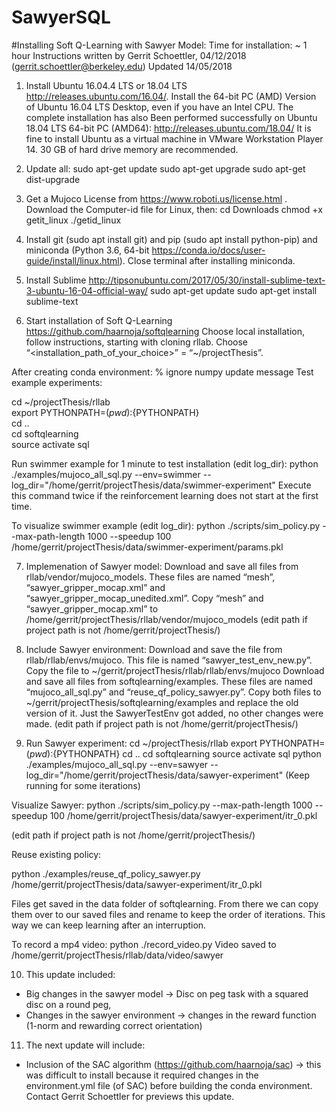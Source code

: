 # SawyerSQL

#Installing Soft Q-Learning with Sawyer Model: Time for installation: ~ 1 hour
Instructions written by Gerrit Schoettler, 04/12/2018 (gerrit.schoettler@berkeley.edu)
Updated 14/05/2018

1. Install Ubuntu 16.04.4 LTS or 18.04 LTS
http://releases.ubuntu.com/16.04/. Install the 64-bit PC (AMD) Version of
Ubuntu 16.04 LTS Desktop, even if you have an Intel CPU. The complete installation has also
Been performed successfully on Ubuntu 18.04 LTS 64-bit PC (AMD64): 
http://releases.ubuntu.com/18.04/
It is fine to install Ubuntu as a virtual machine in VMware Workstation Player 14. 
30 GB of hard drive memory are recommended. 

2. Update all:
sudo apt-get update
sudo apt-get upgrade
sudo apt-get dist-upgrade

3. Get a Mujoco License from https://www.roboti.us/license.html . Download the Computer-id file for Linux, then:
cd Downloads
chmod +x getit_linux 
./getid_linux
4. Install git (sudo apt install git) and pip (sudo apt install python-pip) and miniconda (Python 3.6, 64-bit https://conda.io/docs/user-guide/install/linux.html). Close terminal after installing miniconda.  

5. Install Sublime
http://tipsonubuntu.com/2017/05/30/install-sublime-text-3-ubuntu-16-04-official-way/
sudo apt-get update
sudo apt-get install sublime-text

6. Start installation of Soft Q-Learning 
https://github.com/haarnoja/softqlearning 
Choose local installation, follow instructions, starting with cloning rllab. 
Choose “<installation_path_of_your_choice>” = “~/projectThesis”.

After creating conda environment:   % ignore numpy update message 
Test example experiments: 

 cd ~/projectThesis/rllab   
 export PYTHONPATH=$(pwd):${PYTHONPATH}  
cd ..  
cd softqlearning  
source activate sql  

Run swimmer example for 1 minute to test installation (edit log_dir):
python ./examples/mujoco_all_sql.py --env=swimmer --log_dir="/home/gerrit/projectThesis/data/swimmer-experiment"
Execute this command twice if the reinforcement learning does not start at the first time. 

To visualize swimmer example (edit log_dir): 
python ./scripts/sim_policy.py --max-path-length 1000 --speedup 100 /home/gerrit/projectThesis/data/swimmer-experiment/params.pkl

7. Implemenation of Sawyer model: 
Download and save all files from rllab/vendor/mujoco_models. These files are named “mesh”, “sawyer_gripper_mocap.xml” and “sawyer_gripper_mocap_unedited.xml”. 
Copy “mesh” and “sawyer_gripper_mocap.xml” to /home/gerrit/projectThesis/rllab/vendor/mujoco_models
(edit path if project path is not /home/gerrit/projectThesis/)

8. Include Sawyer environment:
Download and save the file from rllab/rllab/envs/mujoco. This file is named “sawyer_test_env_new.py”. 
Copy the file  to  ~/gerrit/projectThesis/rllab/rllab/envs/mujoco
Download and save all files from softqlearning/examples. These files are named “mujoco_all_sql.py” and “reuse_qf_policy_sawyer.py”. 
Copy both files to ~/gerrit/projectThesis/softqlearning/examples  and replace the old version of it. Just the SawyerTestEnv got added, no other changes were made. 
(edit path if project path is not /home/gerrit/projectThesis/)

9. Run Sawyer experiment:
cd ~/projectThesis/rllab
export PYTHONPATH=$(pwd):${PYTHONPATH}
cd ..
cd softqlearning
source activate sql
python ./examples/mujoco_all_sql.py --env=sawyer --log_dir="/home/gerrit/projectThesis/data/sawyer-experiment"
(Keep running for some iterations)

Visualize Sawyer:
python ./scripts/sim_policy.py --max-path-length 1000 --speedup 100 /home/gerrit/projectThesis/data/sawyer-experiment/itr_0.pkl

(edit path if project path is not /home/gerrit/projectThesis/)

Reuse existing policy: 

python ./examples/reuse_qf_policy_sawyer.py /home/gerrit/projectThesis/data/sawyer-experiment/itr_0.pkl 

Files get saved in the data folder of softqlearning. From there we can copy them over to our saved files and rename to keep the order of iterations. This way we can keep learning after an interruption. 

To record a mp4 video:
python ./record_video.py
Video saved to /home/gerrit/projectThesis/rllab/data/video/sawyer

10. This update included:
- Big changes in the sawyer model -> Disc on peg task with a squared disc on a round peg, 
- Changes in the sawyer environment -> changes in the reward function (1-norm and rewarding correct orientation)

11. The next update will include:
- Inclusion of the SAC algorithm (https://github.com/haarnoja/sac) -> this was difficult to install because it required changes in the environment.yml file (of SAC) before building the conda environment. 
Contact Gerrit Schoettler for previews this update. 
